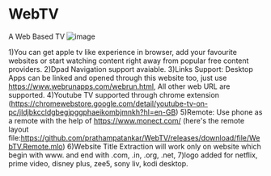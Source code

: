 # WebTV
A Web Based TV
![image](https://github.com/prathampatankar/WebTV/assets/83165113/9943f7fe-bfb2-4447-a684-f5c639f8f705)

1)You can get apple tv like experience in browser, add your favourite websites or start watching content right away from popular free content providers.
2)Dpad Navigation support avaiable.
3)Links Support: Desktop Apps can be linked and opened through this website too, just use https://www.webrunapps.com/webrun.html, All other web URL are supported.
4)Youtube TV supported through chrome extension (https://chromewebstore.google.com/detail/youtube-tv-on-pc/jldjbkccldgbegjpggphaeikombjmnkh?hl=en-GB)
5)Remote: Use phone as a remote with the help of https://www.monect.com/ (here's the remote layout file:https://github.com/prathampatankar/WebTV/releases/download/file/WebTV.Remote.mlo)
6)Website Title Extraction will work only on website which begin with www. and end with .com, .in, .org, .net, 
7)logo added for netflix, prime video, disney plus, zee5, sony liv, kodi desktop.
